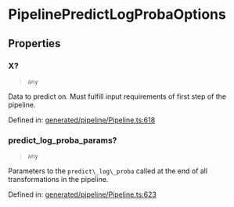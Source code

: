 # PipelinePredictLogProbaOptions

## Properties

### X?

> `any`

Data to predict on. Must fulfill input requirements of first step of the pipeline.

Defined in:  [generated/pipeline/Pipeline.ts:618](https://github.com/transitive-bullshit/scikit-learn-ts/blob/b59c1ff/packages/sklearn/src/generated/pipeline/Pipeline.ts#L618)

### predict\_log\_proba\_params?

> `any`

Parameters to the `predict\_log\_proba` called at the end of all transformations in the pipeline.

Defined in:  [generated/pipeline/Pipeline.ts:623](https://github.com/transitive-bullshit/scikit-learn-ts/blob/b59c1ff/packages/sklearn/src/generated/pipeline/Pipeline.ts#L623)
